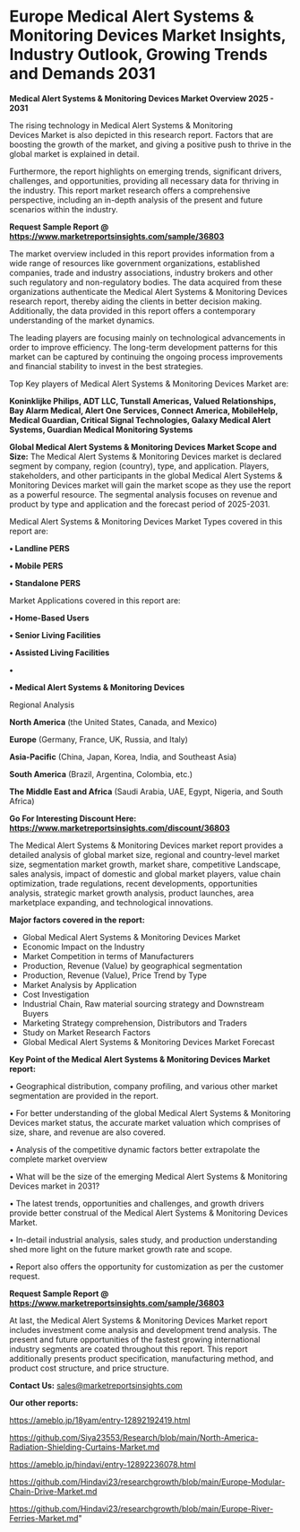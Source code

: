# Europe Medical Alert Systems & Monitoring Devices Market Insights, Industry Outlook, Growing Trends and Demands 2031

<Strong> Medical Alert Systems & Monitoring Devices Market Overview 2025 - 2031</strong>

The rising technology in Medical Alert Systems & Monitoring Devices Market is also depicted in this research report. Factors that are boosting the growth of the market, and giving a positive push to thrive in the global market is explained in detail.

Furthermore, the report highlights on emerging trends, significant drivers, challenges, and opportunities, providing all necessary data for thriving in the industry. This report market research offers a comprehensive perspective, including an in-depth analysis of the present and future scenarios within the industry.

<strong>Request Sample Report @ <a href=https://www.marketreportsinsights.com/sample/36803>https://www.marketreportsinsights.com/sample/36803</a></strong>

The market overview included in this report provides information from a wide range of resources like government organizations, established companies, trade and industry associations, industry brokers and other such regulatory and non-regulatory bodies. The data acquired from these organizations authenticate the Medical Alert Systems & Monitoring Devices research report, thereby aiding the clients in better decision making. Additionally, the data provided in this report offers a contemporary understanding of the market dynamics.

The leading players are focusing mainly on technological advancements in order to improve efficiency. The long-term development patterns for this market can be captured by continuing the ongoing process improvements and financial stability to invest in the best strategies.

Top Key players of Medical Alert Systems & Monitoring Devices Market are:

<strong>Koninklijke Philips, ADT LLC, Tunstall Americas, Valued Relationships, Bay Alarm Medical, Alert One Services, Connect America, MobileHelp, Medical Guardian, Critical Signal Technologies, Galaxy Medical Alert Systems, Guardian Medical Monitoring Systems</strong>

<strong><b>Global Medical Alert Systems & Monitoring Devices Market Scope and Size:</b></strong>
The Medical Alert Systems & Monitoring Devices market is declared segment by company, region (country), type, and application. Players, stakeholders, and other participants in the global Medical Alert Systems & Monitoring Devices market will gain the market scope as they use the report as a powerful resource. The segmental analysis focuses on revenue and product by type and application and the forecast period of 2025-2031.

Medical Alert Systems & Monitoring Devices Market Types covered in this report are:

<strong>•  Landline PERS

•  Mobile PERS

•  Standalone PERS</strong>

Market Applications covered in this report are:

<strong>•  Home-Based Users

•  Senior Living Facilities

•  Assisted Living Facilities

•  

•  Medical Alert Systems & Monitoring Devices</strong> 

Regional Analysis

<strong>North America</strong> (the United States, Canada, and Mexico)

<strong>Europe</strong> (Germany, France, UK, Russia, and Italy)

<strong>Asia-Pacific</strong> (China, Japan, Korea, India, and Southeast Asia)

<strong>South America</strong> (Brazil, Argentina, Colombia, etc.)

<strong>The Middle East and Africa</strong> (Saudi Arabia, UAE, Egypt, Nigeria, and South Africa)

<strong>Go For Interesting Discount Here: <a href=https://www.marketreportsinsights.com/discount/36803>https://www.marketreportsinsights.com/discount/36803</a></strong>

The Medical Alert Systems & Monitoring Devices market report provides a detailed analysis of global market size, regional and country-level market size, segmentation market growth, market share, competitive Landscape, sales analysis, impact of domestic and global market players, value chain optimization, trade regulations, recent developments, opportunities analysis, strategic market growth analysis, product launches, area marketplace expanding, and technological innovations.

<strong><b>Major factors covered in the report:</b></strong>
<ul>
  <li>Global Medical Alert Systems & Monitoring Devices Market </li>
  <li>Economic Impact on the Industry</li>
  <li>Market Competition in terms of Manufacturers</li>
  <li>Production, Revenue (Value) by geographical segmentation</li>
  <li>Production, Revenue (Value), Price Trend by Type</li>
  <li>Market Analysis by Application</li>
  <li>Cost Investigation</li>
  <li>Industrial Chain, Raw material sourcing strategy and Downstream Buyers</li>
  <li>Marketing Strategy comprehension, Distributors and Traders</li>
  <li>Study on Market Research Factors</li>
  <li>Global Medical Alert Systems & Monitoring Devices Market Forecast</li>
</ul>

<strong><b>Key Point of the Medical Alert Systems & Monitoring Devices Market report:</b></strong>

• Geographical distribution, company profiling, and various other market segmentation are provided in the report.

• For better understanding of the global Medical Alert Systems & Monitoring Devices market status, the accurate market valuation which comprises of size, share, and revenue are also covered.

• Analysis of the competitive dynamic factors better extrapolate the complete market overview

• What will be the size of the emerging Medical Alert Systems & Monitoring Devices market in 2031?

• The latest trends, opportunities and challenges, and growth drivers provide better construal of the Medical Alert Systems & Monitoring Devices Market.

• In-detail industrial analysis, sales study, and production understanding shed more light on the future market growth rate and scope.

• Report also offers the opportunity for customization as per the customer request.

<strong>Request Sample Report @ <a href=https://www.marketreportsinsights.com/sample/36803>https://www.marketreportsinsights.com/sample/36803</a></strong>

At last, the Medical Alert Systems & Monitoring Devices Market report includes investment come analysis and development trend analysis. The present and future opportunities of the fastest growing international industry segments are coated throughout this report. This report additionally presents product specification, manufacturing method, and product cost structure, and price structure.

<strong>Contact Us:</strong>
sales@marketreportsinsights.com

<strong>Our other reports:</strong>

<a href=https://ameblo.jp/18yam/entry-12892192419.html>https://ameblo.jp/18yam/entry-12892192419.html</a>

<a href=https://github.com/Siya23553/Research/blob/main/North-America-Radiation-Shielding-Curtains-Market.md>https://github.com/Siya23553/Research/blob/main/North-America-Radiation-Shielding-Curtains-Market.md</a>

<a href=https://ameblo.jp/hindavi/entry-12892236078.html>https://ameblo.jp/hindavi/entry-12892236078.html</a>

<a href=https://github.com/Hindavi23/researchgrowth/blob/main/Europe-Modular-Chain-Drive-Market.md>https://github.com/Hindavi23/researchgrowth/blob/main/Europe-Modular-Chain-Drive-Market.md</a>

<a href=https://github.com/Hindavi23/researchgrowth/blob/main/Europe-River-Ferries-Market.md>https://github.com/Hindavi23/researchgrowth/blob/main/Europe-River-Ferries-Market.md</a>"
